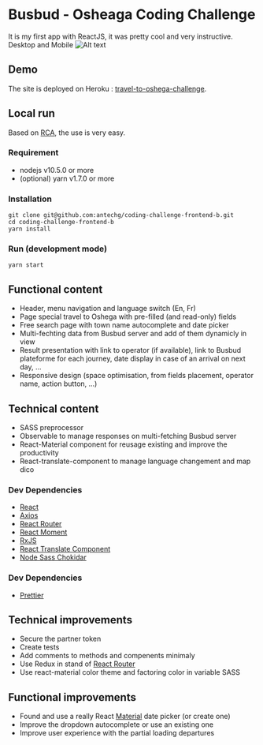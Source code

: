 # Busbud - Osheaga Coding Challenge

It is my first app with ReactJS, it was pretty cool and very instructive.
Desktop and Mobile
![Alt text](relative/path/to/img.jpg?raw=true "Title")

## Demo

The site is deployed on Heroku : [travel-to-oshega-challenge](https://travel-to-oshega-challenge.herokuapp.com/).

## Local run

Based on [RCA](https://github.com/facebook/create-react-app), the use is very easy.

### Requirement

- nodejs v10.5.0 or more
- (optional) yarn v1.7.0 or more

### Installation

```
git clone git@github.com:antechg/coding-challenge-frontend-b.git
cd coding-challenge-frontend-b
yarn install
```

### Run (development mode)

```
yarn start
```

## Functional content

- Header, menu navigation and language switch (En, Fr)
- Page special travel to Oshega with pre-filled (and read-only) fields
- Free search page with town name autocomplete and date picker
- Multi-fechting data from Busbud server and add of them dynamicly in view
- Result presentation with link to operator (if available), link to Busbud plateforme for each journey, date display in case of an arrival on next day, ...
- Responsive design (space optimisation, from fields placement, operator name, action button, ...)

## Technical content

- SASS preprocessor
- Observable to manage responses on multi-fetching Busbud server
- React-Material component for reusage existing and improve the productivity
- React-translate-component to manage language changement and map dico

### Dev Dependencies

- [React](https://github.com/facebook/react)
- [Axios](https://github.com/axios/axios)
- [React Router](https://github.com/ReactTraining/react-router)
- [React Moment](https://github.com/headzoo/react-moment)
- [RxJS](https://github.com/ReactiveX/rxjs)
- [React Translate Component](https://github.com/martinandert/react-translate-component)
- [Node Sass Chokidar](https://github.com/michaelwayman/node-sass-chokidar)

### Dev Dependencies

- [Prettier](https://github.com/prettier/prettier)

## Technical improvements

- Secure the partner token
- Create tests
- Add comments to methods and compenents minimaly
- Use Redux in stand of [React Router](https://github.com/ReactTraining/react-router)
- Use react-material color theme and factoring color in variable SASS

## Functional improvements

- Found and use a really React [Material](https://material.io/) date picker (or create one)
- Improve the dropdown autocomplete or use an existing one
- Improve user experience with the partial loading departures
